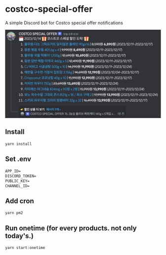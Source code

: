 # costco-special-offer
A simple Discord bot for Costco special offer notifications

![screenshot](assets/screenshot.png)

## Install
```
yarn install
```

## Set .env
```
APP_ID=
DISCORD_TOKEN=
PUBLIC_KEY=
CHANNEL_ID=
```

## Add cron
```
yarn pm2
```

## Run onetime (for every products. not only today's.)
```
yarn start:onetime
```
